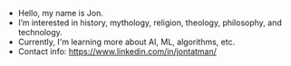 - Hello, my name is Jon.
- I’m interested in history, mythology, religion, theology, philosophy, and technology.
- Currently, I'm learning more about AI, ML, algorithms, etc.
- Contact info:  https://www.linkedin.com/in/jontatman/

<!---
jontatman/jontatman is a ✨ special ✨ repository because its `README.md` (this file) appears on your GitHub profile.
You can click the Preview link to take a look at your changes.
--->
